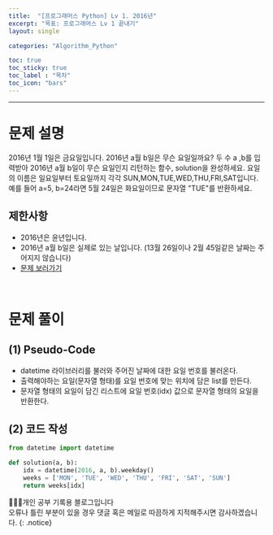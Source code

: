 ```yaml
---
title:  "[프로그래머스 Python] Lv 1. 2016년"
excerpt: "목표: 프로그래머스 Lv 1 끝내기"
layout: single

categories: "Algorithm_Python"

toc: true
toc_sticky: true
toc_label : "목차"
toc_icon: "bars"
---
```


***

# 문제 설명
2016년 1월 1일은 금요일입니다. 2016년 a월 b일은 무슨 요일일까요? 두 수 a ,b를 입력받아 2016년 a월 b일이 무슨 요일인지 리턴하는 함수, solution을 완성하세요. 요일의 이름은 일요일부터 토요일까지 각각 SUN,MON,TUE,WED,THU,FRI,SAT입니다. 예를 들어 a=5, b=24라면 5월 24일은 화요일이므로 문자열 "TUE"를 반환하세요.

## 제한사항
- 2016년은 윤년입니다.
- 2016년 a월 b일은 실제로 있는 날입니다. (13월 26일이나 2월 45일같은 날짜는 주어지지 않습니다)
- [문제 보러가기](https://school.programmers.co.kr/learn/courses/30/lessons/12901)

<br>

# 문제 풀이
## (1) Pseudo-Code
- datetime 라이브러리를 불러와 주어진 날짜에 대한 요일 번호를 불러온다.
- 출력해야하는 요일(문자열 형태)를 요일 번호에 맞는 위치에 담은 list를 만든다.
- 문자열 형태의 요일이 담긴 리스트에 요일 번호(idx) 값으로 문자열 형태의 요일을 반환한다.

## (2) 코드 작성
```python
from datetime import datetime

def solution(a, b):
    idx = datetime(2016, a, b).weekday()
    weeks = ['MON', 'TUE', 'WED', 'THU', 'FRI', 'SAT', 'SUN']
    return weeks[idx]
```

👩🏻‍💻개인 공부 기록용 블로그입니다
<br>오류나 틀린 부분이 있을 경우 댓글 혹은 메일로 따끔하게 지적해주시면 감사하겠습니다.
{: .notice}
